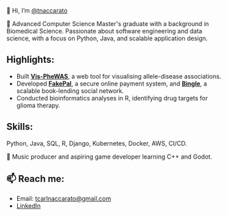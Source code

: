 
👋 Hi, I’m [@tnaccarato](https://github.com/tnaccarato/)

🌟 Advanced Computer Science Master's graduate with a background in Biomedical Science. Passionate about software engineering and data science, with a focus on Python, Java, and scalable application design.

## Highlights:
- Built [**Vis-PheWAS**](https://github.com/tnaccarato/vis-phewas), a web tool for visualising allele-disease associations.
- Developed [**FakePal**](https://github.com/tnaccarato/FakePal), a secure online payment system, and [**Bingle**](https://github.com/thepercyj/Bingle), a scalable book-lending social network.
- Conducted bioinformatics analyses in R, identifying drug targets for glioma therapy.

## Skills:
Python, Java, SQL, R, Django, Kubernetes, Docker, AWS, CI/CD.

🎵 Music producer and aspiring game developer learning C++ and Godot.

## 📫 Reach me:
- Email: tcarlnaccarato@gmail.com
- [LinkedIn](https://www.linkedin.com/in/tom-naccarato)
